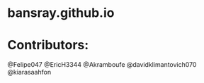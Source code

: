 # bansray.github.io
# Contributors:
@Felipe047
@EricH3344
@Akramboufe
@davidklimantovich070
@kiarasaahfon
